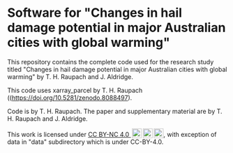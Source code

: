 # Software for "Changes in hail damage potential in major Australian cities with global warming"

This repository contains the complete code used for the research study titled "Changes in hail damage potential in major Australian cities with global warming" by T. H. Raupach and J. Aldridge.

This code uses xarray_parcel by T. H. Raupach ((https://doi.org/10.5281/zenodo.8088497).

Code is by T. H. Raupach. The paper and supplementary material are by T. H. Raupach and J. Aldridge.

<p xmlns:cc="http://creativecommons.org/ns#" >This work is licensed under <a href="https://creativecommons.org/licenses/by-nc/4.0/?ref=chooser-v1" target="_blank" rel="license noopener noreferrer" style="display:inline-block;">CC BY-NC 4.0 <img style="height:22px!important;margin-left:3px;vertical-align:text-bottom;" src="https://mirrors.creativecommons.org/presskit/icons/cc.svg?ref=chooser-v1" alt=""><img style="height:22px!important;margin-left:3px;vertical-align:text-bottom;" src="https://mirrors.creativecommons.org/presskit/icons/by.svg?ref=chooser-v1" alt=""><img style="height:22px!important;margin-left:3px;vertical-align:text-bottom;" src="https://mirrors.creativecommons.org/presskit/icons/nc.svg?ref=chooser-v1" alt=""></a>, with exception of data in "data" subdirectory which is under CC-BY-4.0.</p>

